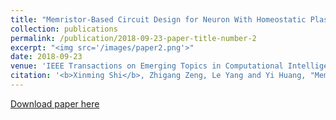 ```yaml
---
title: "Memristor-Based Circuit Design for Neuron With Homeostatic Plasticity"
collection: publications
permalink: /publication/2018-09-23-paper-title-number-2
excerpt: "<img src='/images/paper2.png'>"
date: 2018-09-23
venue: 'IEEE Transactions on Emerging Topics in Computational Intelligence'
citation: '<b>Xinming Shi</b>, Zhigang Zeng, Le Yang and Yi Huang, "Memristor-Based Circuit Design for Neuron With Homeostatic Plasticity," in <i>IEEE Transactions on Emerging Topics in Computational Intelligence<i>, vol. 2, no. 5, pp. 359-370, Oct. 2018, doi: 10.1109/TETCI.2018.2829914.'
---
```

 

[Download paper here](https://github.com/embeddedsky/xinmingshi.github.io/raw/master/files/paper2.pdf)

